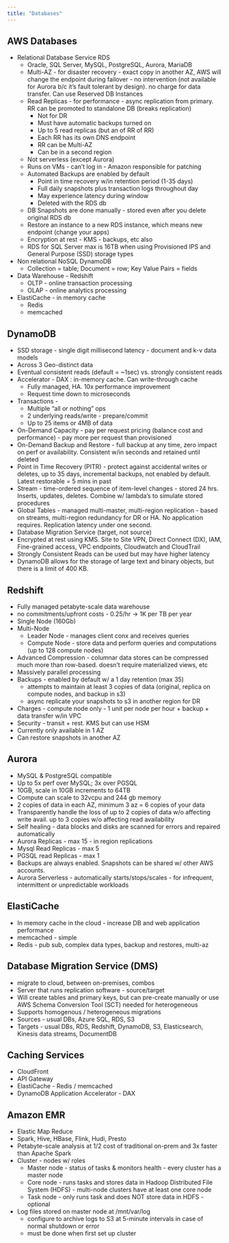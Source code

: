 ```yaml
---
title: "Databases"
---
```


## AWS Databases
- Relational Database Service RDS
  - Oracle, SQL Server, MySQL, PostgreSQL, Aurora, MariaDB
  - Multi-AZ - for disaster recovery - exact copy in another AZ, AWS will change the endpoint during failover - no intervention (not available for Aurora b/c it’s fault tolerant by design). no charge for data transfer. Can use Reserved DB Instances
  - Read Replicas - for performance - async replication from primary. RR can be promoted to standalone DB (breaks replication)
    - Not for DR
    - Must have automatic backups turned on 
    - Up to 5 read replicas (but an of RR of RR)
    - Each RR has its own DNS endpoint
    - RR can be Multi-AZ
    - Can be in a second region
  - Not serverless (except Aurora)
  - Runs on VMs - can’t log in - Amazon responsible for patching
  - Automated Backups are enabled by default
    - Point in time recovery w/in retention period (1-35 days)
    - Full daily snapshots plus transaction logs throughout day
    - May experience latency during window
    - Deleted with the RDS db
  - DB Snapshots are done manually - stored even after you delete original RDS db
  - Restore an instance to a new RDS instance, which means new endpoint (change your apps)
  - Encryption at rest - KMS - backups, etc also
  - RDS for SQL Server max is 16TB when using Provisioned IPS and General Purpose (SSD) storage types
- Non relational NoSQL DynamoDB
  - Collection = table; Document = row; Key Value Pairs = fields
- Data Warehouse - Redshift
  - OLTP - online transaction processing
  - OLAP - online analytics processing
- ElastiCache - in memory cache
  - Redis
  - memcached 

## DynamoDB
- SSD storage - single digit millisecond latency - document and k-v data models
- Across 3 Geo-distinct data
- Eventual consistent reads (default = ~1sec) vs. strongly consistent reads
- Accelerator - DAX : in-memory cache. Can write-through cache
  - Fully managed, HA. 10x performance improvement
  - Request time down to microseconds
- Transactions - 
  - Multiple “all or nothing” ops
  - 2 underlying reads/write - prepare/commit
  - Up to 25 items or 4MB of data
- On-Demand Capacity - pay per request pricing (balance cost and performance) - pay more per request than provisioned
- On-Demand Backup and Restore - full backup at any time, zero impact on perf or availability. Consistent w/in seconds and retained until deleted
- Point in Time Recovery (PITR) - protect against accidental writes or deletes, up to 35 days, incremental backups, not enabled by default. Latest restorable = 5 mins in past
- Stream - time-ordered sequence of item-level changes - stored 24 hrs. Inserts, updates, deletes. Combine w/ lambda’s to simulate stored procedures
- Global Tables - managed multi-master, multi-region replication - based on streams, multi-region redundancy for DR or HA. No application requires. Replication latency under one second. 
- Database Migration Service (target, not source)
- Encrypted at rest using KMS. Site to Site VPN, Direct Connect (DX), IAM, Fine-grained access, VPC endpoints, Cloudwatch and CloudTrail
- Strongly Consistent Reads can be used but may have higher latency
- DynamoDB allows for the storage of large text and binary objects, but there is a limit of 400 KB.

## Redshift
- Fully managed petabyte-scale data warehouse
- no commitments/upfront costs - 0.25/hr -> 1K per TB per year
- Single Node (160Gb)
- Multi-Node
  - Leader Node - manages client conx and receives queries
  - Compute Node - store data and perform queries and computations (up to 128 compute nodes) 
- Advanced Compression - columnar data stores can be compressed much more than row-based. doesn’t require materialized views, etc
- Massively parallel processing
- Backups - enabled by default w/ a 1 day retention (max 35)
  - attempts to maintain at least 3 copies of data (original, replica on compute nodes, and backup in s3)
  - async replicate your snapshots to s3 in another region for DR
- Charges - compute node only - 1 unit per node per hour + backup + data transfer w/in VPC
- Security - transit + rest. KMS but can use HSM
- Currently only available in 1 AZ
- Can restore snapshots in another AZ

## Aurora
- MySQL & PostgreSQL compatible
- Up to 5x perf over MySQL; 3x over PGSQL
- 10GB, scale in 10GB increments to 64TB
- Compute can scale to 32vcpu and 244 gb memory
- 2 copies of data in each AZ, minimum 3 az = 6 copies of your data
- Transparently handle the loss of up to 2 copies of data w/o affecting write avail. up to 3 copies w/o affecting read availability
- Self healing - data blocks and disks are scanned for errors and repaired automatically
- Aurora Replicas - max 15 - in region replications
- Mysql Read Replicas - max 5
- PGSQL read Replicas - max 1
- Backups are always enabled. Snapshots can be shared w/ other AWS accounts.
- Aurora Serverless - automatically starts/stops/scales - for infrequent, intermittent or unpredictable workloads

## ElastiCache
- In memory cache in the cloud - increase DB and web application performance
- memcached - simple
- Redis - pub sub, complex data types, backup and restores, multi-az

## Database Migration Service (DMS)
- migrate to cloud, between on-premises, combos
- Server that runs replication software - source/target
- Will create tables and primary keys, but can pre-create manually or use AWS Schema Conversion Tool (SCT) needed for heterogeneous
- Supports homogenous / heterogeneous migrations
- Sources - usual DBs, Azure SQL, RDS, S3
- Targets - usual DBs, RDS, Redshift, DynamoDB, S3, Elasticsearch, Kinesis data streams, DocumentDB

## Caching Services
-  CloudFront
- API Gateway
- ElastiCache - Redis / memcached
- DynamoDB Application Accelerator - DAX

## Amazon EMR
- Elastic Map Reduce
- Spark, Hive, HBase, Flink, Hudi, Presto
- Petabyte-scale analysis at 1/2 cost of traditional on-prem and 3x faster than Apache Spark
- Cluster - nodes w/ roles
  - Master node - status of tasks & monitors health - every cluster has a master node
  - Core node - runs tasks and stores data in Hadoop Distributed File System (HDFS) - multi-node clusters have at least one core node
  - Task node - only runs task and does NOT store data in HDFS - optional
- Log files stored on master node at /mnt/var/log
  - configure to archive logs to S3 at 5-minute intervals in case of normal shutdown or error
  - must be done when first set up cluster

